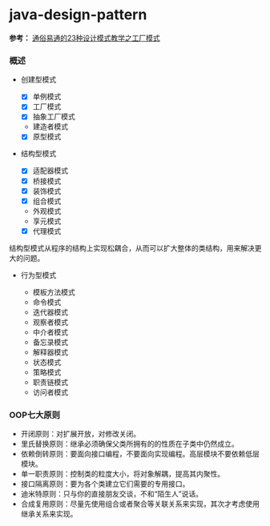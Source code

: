 # java-design-pattern

**参考：** [通俗易通的23种设计模式教学之工厂模式](https://www.bilibili.com/video/BV1mc411h719?p=3)

### 概述

- 创建型模式

    - [x] 单例模式
    - [x] 工厂模式
    - [x] 抽象工厂模式
    - 建造者模式
    - [x] 原型模式

- 结构型模式
  
    - [x] 适配器模式
    - [x] 桥接模式
    - [x] 装饰模式
    - [x] 组合模式
    - 外观模式
    - 享元模式
    - [x] 代理模式

结构型模式从程序的结构上实现松耦合，从而可以扩大整体的类结构，用来解决更大的问题。

- 行为型模式

    - 模板方法模式
    - 命令模式
    - 迭代器模式
    - 观察者模式
    - 中介者模式
    - 备忘录模式
    - 解释器模式
    - 状态模式
    - 策略模式
    - 职责链模式
    - 访问者模式

### OOP七大原则

- 开闭原则：对扩展开放，对修改关闭。
- 里氏替换原则：继承必须确保父类所拥有的的性质在子类中仍然成立。
- 依赖倒转原则：要面向接口编程，不要面向实现编程。高层模块不要依赖低层模块。
- 单一职责原则：控制类的粒度大小，将对象解耦，提高其内聚性。
- 接口隔离原则：要为各个类建立它们需要的专用接口。
- 迪米特原则：只与你的直接朋友交谈，不和“陌生人”说话。
- 合成复用原则：尽量先使用组合或者聚合等关联关系来实现，其次才考虑使用继承关系来实现。
